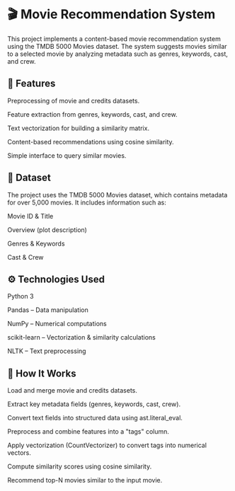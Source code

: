 # 🎬 Movie Recommendation System

This project implements a content-based movie recommendation system using the TMDB 5000 Movies dataset. The system suggests movies similar to a selected movie by analyzing metadata such as genres, keywords, cast, and crew.

## 📌 Features

Preprocessing of movie and credits datasets.

Feature extraction from genres, keywords, cast, and crew.

Text vectorization for building a similarity matrix.

Content-based recommendations using cosine similarity.

Simple interface to query similar movies.

## 📂 Dataset

The project uses the TMDB 5000 Movies dataset, which contains metadata for over 5,000 movies.
It includes information such as:

Movie ID & Title

Overview (plot description)

Genres & Keywords

Cast & Crew

## ⚙️ Technologies Used

Python 3

Pandas – Data manipulation

NumPy – Numerical computations

scikit-learn – Vectorization & similarity calculations

NLTK – Text preprocessing

## 🚀 How It Works

Load and merge movie and credits datasets.

Extract key metadata fields (genres, keywords, cast, crew).

Convert text fields into structured data using ast.literal_eval.

Preprocess and combine features into a "tags" column.

Apply vectorization (CountVectorizer) to convert tags into numerical vectors.

Compute similarity scores using cosine similarity.

Recommend top-N movies similar to the input movie.
